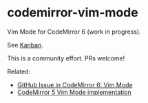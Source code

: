 # codemirror-vim-mode
Vim Mode for CodeMirror 6 (work in progress).

See [Kanban](https://github.com/vizhub-open-core/codemirror-vim-mode/projects/1).

This is a community effort. PRs welcome!

Related:

 * [GitHub Issue in CodeMirror 6: Vim Mode](https://github.com/codemirror/codemirror.next/issues/79)
 * [CodeMirror 5 Vim Mode implementation](https://github.com/codemirror/CodeMirror/blob/master/keymap/vim.js)
